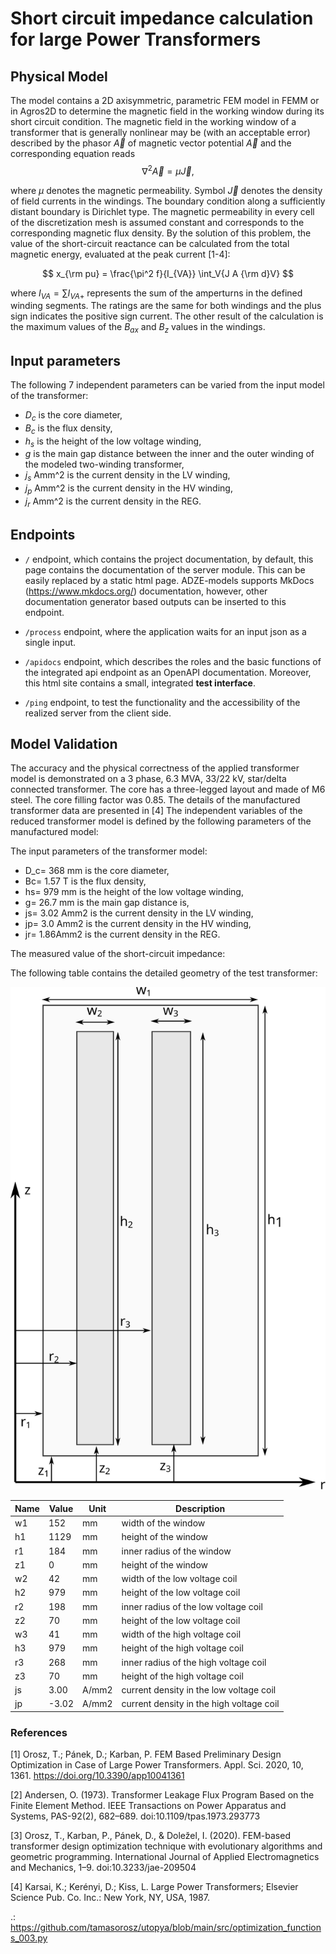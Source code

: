 # Short circuit impedance calculation for large Power Transformers

## Physical Model

The model contains a 2D axisymmetric, parametric FEM model in FEMM or in Agros2D to determine the magnetic field in the
working window during its short circuit condition. The magnetic field in the working window of a transformer that is
generally nonlinear may be (with an acceptable error) described by the phasor $\vec A$ of magnetic vector potential
$\vec{A}$ and the corresponding equation reads $$ \nabla^2 \vec{A}=\mu\vec{J}, $$

where $\mu$ denotes the magnetic permeability. Symbol $\vec{J}$ denotes the density of field currents in the windings.
The boundary condition along a sufficiently distant boundary is Dirichlet type. The magnetic permeability in every cell
of the discretization mesh is assumed constant and corresponds to the corresponding magnetic flux density. By the
solution of this problem, the value of the short-circuit reactance can be calculated from the total magnetic energy,
evaluated at the peak current [1-4]:

$$ x_{\rm pu} = \frac{\pi^2 f}{I_{VA}} \int_V{J A {\rm d}V} $$

where $I_{VA} = \sum I_{VA+}$ represents the sum of the amperturns in the defined winding segments. The ratings are the
same for both windings and the plus sign indicates the positive sign current. The other result of the calculation is the
maximum values of the $B_{ax}$ and $B_{z}$ values in the windings.

## Input parameters

The following 7 independent parameters can be varied from the input model of the transformer:

- $D_c$ is the core diameter,
- $B_c$ is the flux density,
- $h_s$  is the height of the low voltage winding,
- $g$  is the main gap distance between the inner and the outer winding of the modeled two-winding transformer,
- $j_s$ Amm^2 is the current density in the LV winding,
- $j_p$ Amm^2 is the current density in the HV winding,
- $j_r$ Amm^2 is the current density in the REG.


## Endpoints

* `/` endpoint, which contains the project documentation, by default, this page contains the documentation of the server
  module. This can be easily replaced by a static html page. ADZE-models supports MkDocs (https://www.mkdocs.org/)
  documentation, however, other documentation generator based outputs can be inserted to this endpoint.

* `/process` endpoint, where the application waits for an input json as a single input.

* `/apidocs` endpoint, which describes the roles and the basic functions of the integrated api endpoint as an OpenAPI
  documentation. Moreover, this html site contains a small, integrated **test interface**.

* `/ping` endpoint, to test the functionality and the accessibility of the realized server from the client side.


## Model Validation

The accuracy and the physical correctness of the applied transformer model is demonstrated on a 3 phase, 6.3 MVA,
33/22 kV, star/delta connected transformer. The core has a three-legged layout and made of M6 steel.
The core filling factor was 0.85. The details of the manufactured transformer data are presented in [4]
The independent variables of the reduced transformer model is defined by the following parameters of the manufactured model:

The input parameters of the transformer model:

- D_c= 368 mm is the core diameter,
- Bc= 1.57 T is the flux density,
- hs= 979 mm is the height of the low voltage winding,
- g= 26.7 mm is the main gap distance is,
- js= 3.02 Amm2 is the current density in the LV winding,
- jp= 3.0 Amm2 is the current density in the HV winding,
- jr= 1.86Amm2 is the current density in the REG.

The measured value of the short-circuit impedance:


The following table contains the detailed geometry of the test transformer:

![](images/drawing.svg)

| Name | Value | Unit  | Description                              |
|------|-------|-------|------------------------------------------|
| w1   | 152   | mm    | width of the window                      |
| h1   | 1129  | mm    | height of the window                     |
| r1   | 184   | mm    | inner radius of the window               |
| z1   | 0     | mm    | height of the window                     |
| w2   | 42    | mm    | width of the low voltage coil            |
| h2   | 979   | mm    | height of the low voltage coil           |
| r2   | 198   | mm    | inner radius of the low voltage coil     |
| z2   | 70    | mm    | height of the low voltage coil           |
| w3   | 41    | mm    | width of the high voltage coil           |
| h3   | 979   | mm    | height of the high voltage coil          |
| r3   | 268   | mm    | inner radius of the high voltage coil    |
| z3   | 70    | mm    | height of the high voltage coil          |
| js   | 3.00  | A/mm2 | current density in the low voltage coil  |
| jp   | -3.02 | A/mm2 | current density in the high voltage coil |


### References
[1] Orosz, T.; Pánek, D.; Karban, P. FEM Based Preliminary Design Optimization in Case of Large Power Transformers. Appl. Sci. 2020, 10, 1361.
 https://doi.org/10.3390/app10041361

[2] Andersen, O. (1973). Transformer Leakage Flux Program Based on the Finite
 Element Method. IEEE Transactions on Power Apparatus and Systems, PAS-92(2),
 682–689. doi:10.1109/tpas.1973.293773

[3] Orosz, T., Karban, P., Pánek, D., & Doležel, I. (2020). FEM-based transformer
 design optimization technique with evolutionary algorithms and geometric
 programming. International Journal of Applied Electromagnetics and Mechanics,
 1–9. doi:10.3233/jae-209504

[4] Karsai, K.; Kerényi, D.; Kiss, L. Large Power Transformers; Elsevier Science Pub. Co. Inc.: New York, NY, USA, 1987.


.: <https://github.com/tamasorosz/utopya/blob/main/src/optimization_functions_003.py>

